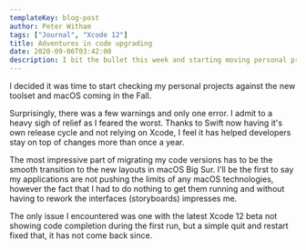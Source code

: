 ```yaml
---
templateKey: blog-post
author: Peter Witham
tags: ["Journal", "Xcode 12"]
title: Adventures in code upgrading
date: 2020-09-06T03:42:00
description: I bit the bullet this week and starting moving personal projects to Xcode 12.
---
```


I decided it was time to start checking my personal projects against the new toolset and macOS coming in the Fall.

Surprisingly, there was a few warnings and only one error. I admit to a heavy sigh of relief as I feared the worst. Thanks to Swift now having it's own release cycle and not relying on Xcode, I feel it has helped developers stay on top of changes more than once a year.

The most impressive part of migrating my code versions has to be the smooth transition to the new layouts in macOS Big Sur. I'll be the first to say my applications are not pushing the limits of any macOS technologies, however the fact that I had to do nothing to get them running and without having to rework the interfaces (storyboards) impresses me.

The only issue I encountered was one with the latest Xcode 12 beta not showing code completion during the first run, but a simple quit and restart fixed that, it has not come back since.
